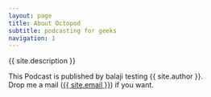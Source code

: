 ```yaml
---
layout: page
title: About Octopod
subtitle: podcasting for geeks
navigation: 1
---
```

{{ site.description }}

This Podcast is published by balaji testing {{ site.author }}.  
Drop me a mail (<a href="mailto:{{ site.email }}">{{ site.email }}</a>) if you
want.
